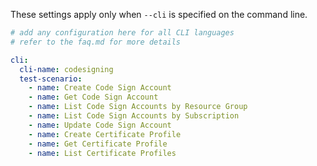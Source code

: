 These settings apply only when `--cli` is specified on the command line.

``` yaml $(cli)
# add any configuration here for all CLI languages
# refer to the faq.md for more details

cli:
  cli-name: codesigning
  test-scenario:
    - name: Create Code Sign Account
    - name: Get Code Sign Account
    - name: List Code Sign Accounts by Resource Group
    - name: List Code Sign Accounts by Subscription
    - name: Update Code Sign Account
    - name: Create Certificate Profile
    - name: Get Certificate Profile
    - name: List Certificate Profiles
```